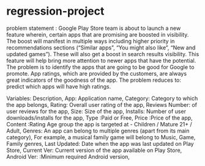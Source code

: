 # regression-project
problem statement : Google Play Store team is about to launch a new feature wherein, certain apps that are promising are boosted in visibility. The boost will manifest in multiple ways including higher priority in recommendations sections (“Similar apps”, “You might also like”, “New and updated games”). These will also get a boost in search results visibility.  This feature will help bring more attention to newer apps that have the potential.
The problem is to identify the apps that are going to be good for Google to promote. App ratings, which are provided by the customers, are always great indicators of the goodness of the app. The problem reduces to: predict which apps will have high ratings.



Variables:	Description,
App:	Application name,
Category:	Category to which the app belongs,
Rating:	   Overall user rating of the app,
Reviews	Number:    of user reviews for the app,
Size:	   Size of the app,
Installs:	   Number of user downloads/installs for the app,
Type	:Paid or Free,
Price	:Price of the app,
Content :Rating	Age group the app is targeted at - Children / Mature 21+ / Adult,
Genres:	   An app can belong to multiple genres (apart from its main category),
For example, a musical family game will belong to Music, Game, Family genres,
Last Updated:	   Date when the app was last updated on Play Store,
Current Ver:	   Current version of the app available on Play Store,
Android Ver:	   :Minimum required Android version,
